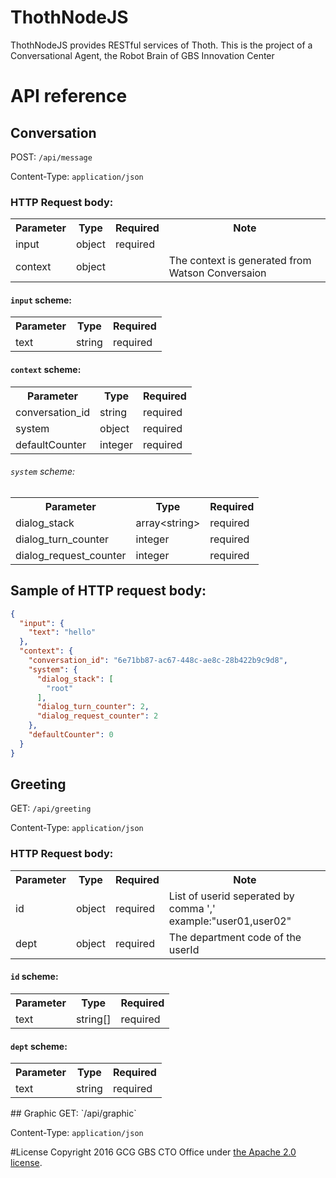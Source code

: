 # ThothNodeJS
ThothNodeJS provides RESTful services of Thoth. This is the project of a Conversational Agent, the Robot Brain of GBS Innovation Center

# API reference
## Conversation
POST: `/api/message`

Content-Type: `application/json`

### HTTP Request body: 
<table>
    <tr>
        <th>Parameter</th>
        <th>Type</th>
        <th>Required</th>
        <th>Note</th>
    </tr>
    <tr>
        <td>input</td>
        <td>object</td>
        <td>required</td>
        <td></td>
    </tr>
    <tr>
        <td>context</td>
        <td>object</td>
        <td></td>
        <td>The context is generated from Watson Conversaion</td>
    </tr>
</table>

#### `input` scheme: 
<table>
    <tr>
        <th>Parameter</th>
        <th>Type</th>
        <th>Required</th>
    </tr>
    <tr>
        <td>text</td>
        <td>string</td>
        <td>required</td>
    </tr>
</table>

#### `context` scheme: 
<table>
    <tr>
        <th>Parameter</th>
        <th>Type</th>
        <th>Required</th>
    </tr>
    <tr>
        <td>conversation_id</td>
        <td>string</td>
        <td>required</td>
    </tr>
    <tr>
        <td>system</td>
        <td>object</td>
        <td>required</td>
    </tr>
    <tr>
        <td>defaultCounter</td>
        <td>integer</td>
        <td>required</td>
    </tr>
</table>

###### `system` scheme: 
<table>
    <tr>
        <th>Parameter</th>
        <th>Type</th>
        <th>Required</th>
    </tr>
    <tr>
        <td>dialog_stack</td>
        <td>array&lt;string&gt;</td>
        <td>required</td>
    </tr>
    <tr>
        <td>dialog_turn_counter</td>
        <td>integer</td>
        <td>required</td>
    </tr>
    <tr>
        <td>dialog_request_counter</td>
        <td>integer</td>
        <td>required</td>
    </tr>
</table>


## Sample of HTTP request body: 
```JSON
{
  "input": {
    "text": "hello"
  },
  "context": {
    "conversation_id": "6e71bb87-ac67-448c-ae8c-28b422b9c9d8",
    "system": {
      "dialog_stack": [
        "root"
      ],
      "dialog_turn_counter": 2,
      "dialog_request_counter": 2
    },
    "defaultCounter": 0
  }
}
```

## Greeting
GET: `/api/greeting`

Content-Type: `application/json`

### HTTP Request body: 
<table>
    <tr>
        <th>Parameter</th>
        <th>Type</th>
        <th>Required</th>
        <th>Note</th>
    </tr>
    <tr>
        <td>id</td>
        <td>object</td>
        <td>required</td>
        <td>List of userid seperated by comma ',' example:"user01,user02"</td>
    </tr>
    <tr>
        <td>dept</td>
        <td>object</td>
        <td>required</td>
        <td>The department code of the userId</td>
    </tr>
</table>

#### `id` scheme: 
<table>
    <tr>
        <th>Parameter</th>
        <th>Type</th>
        <th>Required</th>
    </tr>
    <tr>
        <td>text</td>
        <td>string[]</td>
        <td>required</td>
    </tr>
</table>

#### `dept` scheme: 
<table>
    <tr>
        <th>Parameter</th>
        <th>Type</th>
        <th>Required</th>
    </tr>
    <tr>
        <td>text</td>
        <td>string</td>
        <td>required</td>
    </tr>
</table>
## Graphic
GET: `/api/graphic`

Content-Type: `application/json`


#License
Copyright 2016 GCG GBS CTO Office under [the Apache 2.0 license](LICENSE).
